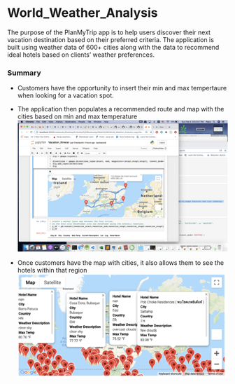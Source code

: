 # World_Weather_Analysis

The purpose of the PlanMyTrip app is to help users discover their next vacation destination based on their preferred criteria. The application is built using weather data of 600+ cities along with the data to recommend ideal hotels based on clients’ weather preferences.


### Summary

- Customers have the opportunity to insert their min and max tempertaure when looking for a vacation spot. 

- The application then populates a recommended route and map with the cities based on min and max temperature
![alt text](https://github.com/mquimi/World_Weather_Analysis/blob/main/Vacation%20Itinerary/WeatherPy_travel_map.png)

- Once customers have the map with cities, it also allows them to see the hotels within that region
![alt text](https://github.com/mquimi/World_Weather_Analysis/blob/main/Vacation%20Itinerary/WeatherPy_travel_map_markers.png)